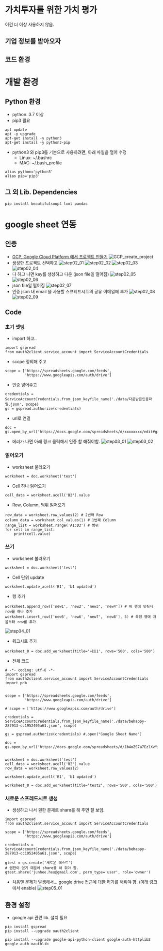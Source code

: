 # 가치투자를 위한 가치 평가
이건 더 이상 사용하지 않음.

## 기업 정보를 받아오자

## 코드 환경

# 개발 환경

## Python 환경
* python: 3.7 이상
* pip3 필요
~~~
apt update
apt -y upgrade
apt-get install -y python3
apt-get install -y python3-pip
~~~
* python3 와 pip3를 기본으로 사용하려면, 아래 파일을 열어 수정
    * Linux: ~/.bashrc 
    * MAC: ~/.bash_profile
~~~
alias python='python3'
alias pip='pip3'
~~~

## 그 외 Lib. Dependencies
~~~
pip install beautifulsoup4 lxml pandas 
~~~

# google sheet 연동
## 인증
* [GCP, Google Cloud Platform 에서 프로젝트 만들기](https://console.cloud.google.com/projectselector2/apis)
![GCP_create_project](./fig/gcp_create_project.png)
* 생성한 프로젝트 선택하고
![step02_01](./fig/step02-01.png)
![step02_02](./fig/step02-02.png)
![step02_03](./fig/step02-03.png)
![step02_04](./fig/step02-04.png)
* 다 하고 나면 key를 생성하고 다운 (json file일 떨어짐)
![step02_05](./fig/step02-05.png)
![step02_06](./fig/step02-06.png)
* json file일 떨어짐
![step02_07](./fig/step02-07.png)
* 인증 json 내 email 을 사용할 스프레드시트의 공유 이메일에 추가
![step02_08](./fig/step02-08.png)
![step02_09](./fig/step02-09.png)
## Code
### 초기 셋팅
* import 하고..
~~~
import gspread
from oauth2client.service_account import ServiceAccountCredentials
~~~
* scope 정의해 주고
~~~
scope = ['https://spreadsheets.google.com/feeds',
         'https://www.googleapis.com/auth/drive']
~~~
* 인증 넣어주고
~~~
credentials = ServiceAccountCredentials.from_json_keyfile_name('./data/다운받은인증파일.json', scope)
gs = gspread.authorize(credentials)
~~~
* url로 연결
~~~
doc = gs.open_by_url('https://docs.google.com/spreadsheets/d/xxxxxxxx/edit#gid=0')
~~~
* 에러가 나면 아래 링크 클릭해서 인증 함 해줘야함.
![step03_01](./fig/step03-01.png)
![step03_02](./fig/step03-02.png)

### 읽어오기
* worksheet 불러오기
~~~
worksheet = doc.worksheet('test')
~~~
* Cell 하나 읽어오기
~~~
cell_data = worksheet.acell('B2').value
~~~
* Row, Column, 범위 읽어오기
~~~
row_data = worksheet.row_values(2) # 2번째 Row
column_data = worksheet.col_values(1) # 1번째 Column
range_list = worksheet.range('A1:D3') # 범위
for cell in range_list:
    print(cell.value)
~~~

### 쓰기
* worksheet 불러오기
~~~
worksheet = doc.worksheet('test')
~~~
* Cell 단위 update
~~~
worksheet.update_acell('B1', 'b1 updated')
~~~
* 행 추가
~~~
worksheet.append_row(['new1', 'new2', 'new3', 'new4']) # 위 행에 맞춰서 row를 하나 추가
worksheet.insert_row(['new5', 'new6', 'new7', 'new8'], 5) # 특정 행에 처음부터 row를 추가
~~~
![step04_01](./fig/step04-01.png)
* 워크시트 추가
~~~
worksheet_0 = doc.add_worksheet(title='시트1', rows='500', cols='500')
~~~
* 전체 코드
~~~
# -*- coding: utf-8 -*-
import gspread
from oauth2client.service_account import ServiceAccountCredentials
import pdb


scope = ['https://spreadsheets.google.com/feeds',
         'https://www.googleapis.com/auth/drive']

# scope = ['https://www.googleapis.com/auth/drive']

credentials = ServiceAccountCredentials.from_json_keyfile_name('./data/behappy-287913-cc1952405a61.json', scope)

gs = gspread.authorize(credentials) #.open("Google Sheet Name")

doc = gs.open_by_url('https://docs.google.com/spreadsheets/d/1b4oZS7a7EzlXvYi2Xb8BJtJbboEIuteRs_wrM1yqdtg/edit#gid=0')


worksheet = doc.worksheet('test')
cell_data = worksheet.acell('B2').value
row_data = worksheet.row_values(2)

worksheet.update_acell('B1', 'b1 updated')

worksheet_0 = doc.add_worksheet(title='test2', rows='500', cols='500')
~~~

### 새로운 스프레드시트 생성
* 생성하고 나서 권한 문제로 share를 해 주면 잘 보임.
~~~
import gspread
from oauth2client.service_account import ServiceAccountCredentials

scope = ['https://spreadsheets.google.com/feeds',
         'https://www.googleapis.com/auth/drive']

credentials = ServiceAccountCredentials.from_json_keyfile_name('./data/behappy-287913-cc1952405a61.json', scope)

gtest = gs.create('새로운 테스트')
# 권한이 없기 때문에 share를 해 줘야 함.
gtest.share('junhee.heu@gmail.com', perm_type='user', role='owner')
~~~
* 처음엔 문제가 발생해서... google drive 접근에 대한 허가를 해줘야 함. (아래 링크에서 enable)
![step05_01](./fig/step05-01.png)

## 환경 설정
* google api 관련 lib. 설치 필요
~~~
pip install gspread
pip install --upgrade oauth2client

pip install --upgrade google-api-python-client google-auth-httplib2 google-auth-oauthlib
~~~


<!--
그림 추가
![ex_screenshot](./img/screenshot.png)

*single asterisks* - 기울임체
_single underscores_ - 기울임체
**double asterisks** - 굵은글씨체
__double underscores__ - 기울임체/굵은글씨체
***triple underscores*** - 기울임체/굵은글씨체
~~cancelline~~ - 취소줄

기본 테이블
| 이름   | 설명  | 나이 |
| ----- | ---- | --- |
| 김태완  | 아빠  | 40 |
| 임선영  | 엄마  | 30 |
| 김민수  | 아들  | 2  |

테이블 정렬
오른쪽 정렬
—-:
왼쪽 정렬
:—-
가운데 정렬
:—-:

| 이름   | 설명  | 나이 |
| :----- | ----: | :---: |
| 김태완  | 아빠  | 40 |
| 임선영  | 엄마  | 30 |
| 김민수  | 아들  | 2  |

링크
[taewan.kim](http://taewan.kim)

참조 링크
[구글][1]
[1]: http://www.google.com

각주
최근 스칼라는 매우 인기가 높은 언어이다.[^scala]
\[^scala]: 스칼라는 마틴 오더시크가 개발한 함수형 언어이다.
-->